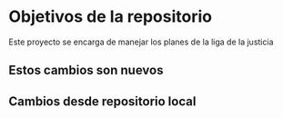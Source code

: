 # Objetivos de la repositorio

Este proyecto se encarga de manejar los planes de la liga de la justicia

## Estos cambios son nuevos

## Cambios desde repositorio local